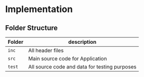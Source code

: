# Implementation

## Folder Structure
Folder        | description
--------------| ----------------------------------------------
`inc`         | All header files
`src`         | Main source code for Application
`test`        | All source code and data for testing purposes

